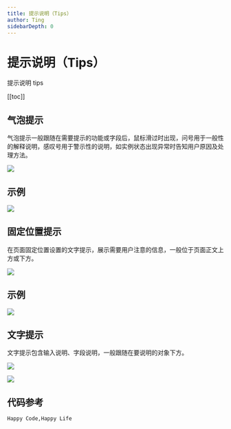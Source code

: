 ```yaml
---
title: 提示说明（Tips）
author: Ting
sidebarDepth: 0
---
```

# 提示说明（Tips）

提示说明 tips

[[toc]]

## 气泡提示

气泡提示一般跟随在需要提示的功能或字段后，鼠标滑过时出现，问号用于一般性的解释说明，感叹号用于警示性的说明，如实例状态出现异常时告知用户原因及处理方法。

![](http://baiduyun-guideline.bj.bcebos.com/console/widget/tips/1_2x.png)

## 示例

![](http://baiduyun-guideline.bj.bcebos.com/console/widget/tips/2_2x.png)

## 固定位置提示

在页面固定位置设置的文字提示，展示需要用户注意的信息，一般位于页面正文上方或下方。

![](http://baiduyun-guideline.bj.bcebos.com/console/widget/tips/3_2x.png)

## 示例

![](http://baiduyun-guideline.bj.bcebos.com/console/widget/tips/4_2x.png)

## 文字提示

文字提示包含输入说明、字段说明，一般跟随在要说明的对象下方。

![](http://baiduyun-guideline.bj.bcebos.com/console/widget/tips/5_2x.png)

![](http://baiduyun-guideline.bj.bcebos.com/console/widget/tips/6_2x.png)

## 代码参考

    Happy Code,Happy Life